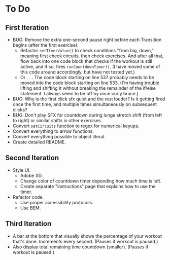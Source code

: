 # To Do


## First Iteration

- BUG: Remove the extra one-second pause right before each Transition begins (after the first exercise).
  - Refactor `setTimerValue()` to check conditions "from big, down," meaning first check circuits, then check exercises.  And after all that, flow back into one code block that checks if the workout is still active, and if so, fires `runCountdownTimer()`.  (I have moved some of this code around accordingly, but have not tested yet.)
  - Or . . .  The code block starting on line 537 probably needs to be moved into the code block starting on line 533. (I'm having trouble lifting and shifting it without breaking the remainder of the if/else statement. I always seem to be off by once curly brace.)
- BUG: Why is the first click sfx quiet and the rest louder? Is it getting fired once the first time, and multiple times simultaneously on subsequent clicks?
- BUG: Don't play SFX for countdown during lunge stretch shift (from left to right) or similar shifts in other exercises.
- Convert `setCircuits` function to regex for numerical keyups.
- Convert everything to arrow functions.
- Convert everything possible to object literal.
- Create detailed README.


## Second Iteration

- Style UI.
  - Adobe XD.
  - Change color of countdown timer depending how much time is left.
  - Create separate "instructions" page that explains how to use the timer.
- Refactor code.
  - Use proper accessibility protocols.
  - Use BEM.


## Third Iteration

- A bar at the bottom that visually shows the percentage of your workout that's done. Increments every second.  (Pauses if workout is paused.)
- Also display total remaining time countdown (smaller).  (Pauses if workout is paused.)